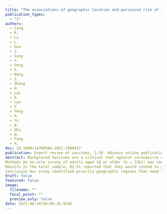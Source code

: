 ```yaml
---
title: "The associations of geographic location and perceived risk of infection with the intentions to get vaccinated against COVID-19 in China"
publication_types:
  - "2"
authors:
  - Jing, 
  - R.
  - Li
  - L.
  - Guo
  - J.
  - Song
  - Y.
  - Geng
  - S.
  - Wang
  - J.
  - Zhang
  - H.
  - Lai
  - X.
  - Lyu
  - Y.
  - Feng
  - H.
  - Yu
  - W.
  - Zhu
  - H.
  - Fang
  - H.
doi: 10.1080/14760584.2021.1969917
publication: Expert review of vaccines, 1–10. Advance online publication
abstract: Background Vaccines are a critical tool against coronavirus disease 2019 (COVID-19) pandemic, yet little is known regarding the associations of geographic location and perceived risk with the intentions to get vaccinated against COVID-19 in China.
Methods An on-site survey of adults aged 18 or older (n = 7261) was conducted from November to December, 2020 in China, and this survey selected six provinces based on the geographic location.
Results In the total sample, 82.5% reported that they would intend to get vaccinated against COVID-19. Compared with Hubei province, respondents’ intentions to get vaccinated decreased by 70% in Zhejiang, 61% in Guangdong, 87% in Gansu, and 71% in Jilin, respectively. However, within Hubei province, compared with Wuhan city, respondents’ intentions to get vaccinated in other cities were not significantly different. Respondents with higher perceived risk of infection were associated with increased odds of intentions to get vaccinated against COVID-19.
Conclusion Our study identified priority geographic regions that need to pay attention on the vaccination campaign and help design effective immunization strategies to increase the vaccine uptake against COVID-19. More attention should be paid to adults residing farther from the epicenter of the outbreak and having lower perceived risk of infection.
draft: false
featured: false
image:
  filename: ""
  focal_point: ""
  preview_only: false
date: 2021-08-16T10:05:36.924Z
---
```

